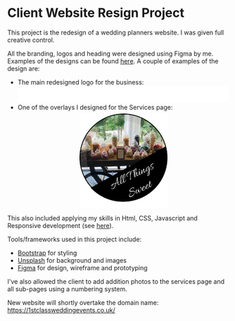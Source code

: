 # Client Website Resign Project

This project is the redesign of a wedding planners website. I was given full creative control.

All the branding, logos and heading were designed using Figma by me. Examples of the designs can be found [here](https://www.figma.com/file/qEMYfIMq957FdBeKoG1B6G/Materials?node-id=0%3A1).
A couple of examples of the design are:

- The main redesigned logo for the business:
  <img src="./src/images/logo-white.png" />
  <br>
- One of the overlays I designed for the Services page:
  <img width="200px" style="display: block; margin: 0 auto; margin-top: 6px;" src="./src/images/services-stickers/all-things-sweet.png"/>

This also included applying my skills in Html, CSS, Javascript and Responsive development (see [here](https://github.com/efarrant/1st-class-wedding-events/blob/a39a1c716c0d06c14a5a257dfe38bcc8e883a1c9/src/style.css#L284)).

Tools/frameworks used in this project include:

- [Bootstrap](https://getbootstrap.com/) for styling
- [Unsplash](https://unsplash.com/) for background and images
- [Figma](https://www.figma.com/) for design, wireframe and prototyping

I've also allowed the client to add addition photos to the services page and all sub-pages using a numbering system.

New website will shortly overtake the domain name: https://1stclassweddingevents.co.uk/
